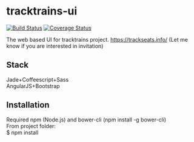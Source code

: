tracktrains-ui
==============
[![Build Status](https://travis-ci.org/pavelkuchin/tracktrains-ui.svg?branch=master)](https://travis-ci.org/pavelkuchin/tracktrains-ui)
[![Coverage Status](https://coveralls.io/repos/pavelkuchin/tracktrains-ui/badge.svg?branch=master)](https://coveralls.io/r/pavelkuchin/tracktrains-ui?branch=master)

The web based UI for tracktrains project.
https://trackseats.info/ (Let me know if you are interested in invitation)

## Stack  
Jade+Coffeescript+Sass  
AngularJS+Bootstrap  

## Installation  
Required npm (Node.js) and bower-cli (npm install -g bower-cli)  
From project folder:  
$ npm install  
